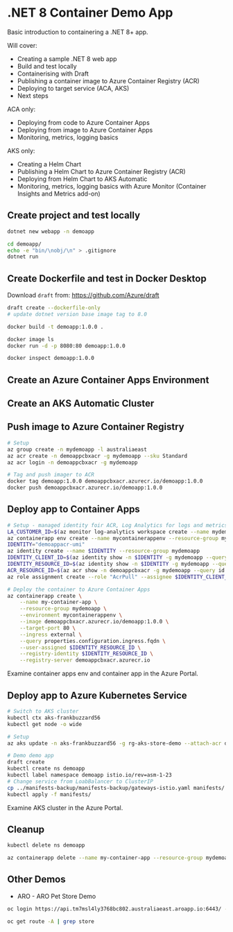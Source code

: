 # .NET 8 Container Demo App

Basic introduction to containering a .NET 8+ app.

Will cover:

- Creating a sample .NET 8 web app
- Build and test locally
- Containerising with Draft
- Publishing a container image to Azure Container Registry (ACR)
- Deploying to target service (ACA, AKS)
- Next steps

ACA only:
- Deploying from code to Azure Container Apps
- Deploying from image to Azure Container Apps
- Monitoring, metrics, logging basics

AKS only:
- Creating a Helm Chart
- Publishing a Helm Chart to Azure Container Registry (ACR)
- Deploying from Helm Chart to AKS Automatic
- Monitoring, metrics, logging basics with Azure Monitor (Container Insights and Metrics add-on)

## Create project and test locally

```sh
dotnet new webapp -n demoapp

cd demoapp/
echo -e "bin/\nobj/\n" > .gitignore
dotnet run
```

## Create Dockerfile and test in Docker Desktop

Download `draft` from: https://github.com/Azure/draft

```sh
draft create --dockerfile-only
# update dotnet version base image tag to 8.0

docker build -t demoapp:1.0.0 .

docker image ls
docker run -d -p 8080:80 demoapp:1.0.0

docker inspect demoapp:1.0.0
```

## Create an Azure Container Apps Environment

## Create an AKS Automatic Cluster

## Push image to Azure Container Registry

```sh
# Setup
az group create -n mydemoapp -l australiaeast
az acr create -n demoappcbxacr -g mydemoapp --sku Standard
az acr login -n demoappcbxacr -g mydemoapp

# Tag and push imager to ACR
docker tag demoapp:1.0.0 demoappcbxacr.azurecr.io/demoapp:1.0.0
docker push demoappcbxacr.azurecr.io/demoapp:1.0.0
```

## Deploy app to Container Apps

```sh
# Setup - managed identity foir ACR, Log Analytics for logs and metrics
LA_CUSTOMER_ID=$(az monitor log-analytics workspace create --name mydemoapplwcbx --resource-group mydemoapp --query customerId -o tsv)
az containerapp env create --name mycontainerappenv --resource-group mydemoapp --location australiaeast --logs-destination log-analytics --logs-workspace-id $LA_CUSTOMER_ID
IDENTITY="demoappacr-umi"
az identity create --name $IDENTITY --resource-group mydemoapp
IDENTITY_CLIENT_ID=$(az identity show -n $IDENTITY -g mydemoapp --query clientId -o tsv)
IDENTITY_RESOURCE_ID=$(az identity show -n $IDENTITY -g mydemoapp --query id -o tsv)
ACR_RESOURCE_ID=$(az acr show -n demoappcbxacr -g mydemoapp --query id -o tsv)
az role assignment create --role "AcrPull" --assignee $IDENTITY_CLIENT_ID --scope $ACR_RESOURCE_ID

# Deploy the container to Azure Container Apps
az containerapp create \
    --name my-container-app \
    --resource-group mydemoapp \
    --environment mycontainerappenv \
    --image demoappcbxacr.azurecr.io/demoapp:1.0.0 \
    --target-port 80 \
    --ingress external \
    --query properties.configuration.ingress.fqdn \
    --user-assigned $IDENTITY_RESOURCE_ID \
    --registry-identity $IDENTITY_RESOURCE_ID \
    --registry-server demoappcbxacr.azurecr.io
```

Examine container apps env and container app in the Azure Portal.

## Deploy app to Azure Kubernetes Service

```sh
# Switch to AKS cluster
kubectl ctx aks-frankbuzzard56
kubectl get node -o wide

# Setup
az aks update -n aks-frankbuzzard56 -g rg-aks-store-demo --attach-acr demoappcbxacr

# Demo demo app
draft create
kubectl create ns demoapp
kubectl label namespace demoapp istio.io/rev=asm-1-23
# Change service from LoabBalancer to ClusterIP
cp ../manifests-backup/manifests-backup/gateways-istio.yaml manifests/
kubectl apply -f manifests/
```

Examine AKS cluster in the Azure Portal.

## Cleanup

```sh
kubectl delete ns demoapp

az containerapp delete --name my-container-app --resource-group mydemoapp
```

## Other Demos

* ARO - ARO Pet Store Demo

```sh
oc login https://api.tm7msl4ly3768bc802.australiaeast.aroapp.io:6443/ -u kubeadmin -p $(az aro list-credentials -g aro-demos -n arodemoscbx | jq -r ".kubeadminPassword")

oc get route -A | grep store
```
